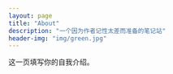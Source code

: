 ```yaml
---
layout: page
title: "About"
description: "一个因为作者记性太差而准备的笔记站" 
header-img: "img/green.jpg"
---
```


这一页填写你的自我介绍。





